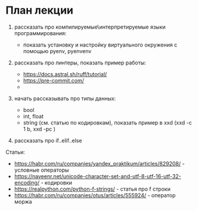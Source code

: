 # План лекции

1) рассказать про компилируемые\интерпретируемые языки программирования:
    - показать установку и настройку виртуального окружения с помощью pyenv, pyenvenv

2) рассказать про линтеры, показать пример работы:
   - https://docs.astral.sh/ruff/tutorial/
   - https://pre-commit.com/
   - 

3) начать рассказывать про типы данных:
   - bool
   - int, float
   - string (см. статью по кодировкам), показать пример в xxd (xxd -c 1 b, xxd -pc )

4) рассказать про if..elif..else

Статьи:
- https://habr.com/ru/companies/yandex_praktikum/articles/829208/ - условные операторы
- https://naveenr.net/unicode-character-set-and-utf-8-utf-16-utf-32-encoding/ - кодировки
- https://realpython.com/python-f-strings/ - статья про f строки
- https://habr.com/ru/companies/otus/articles/555924/ - оператор моржа 